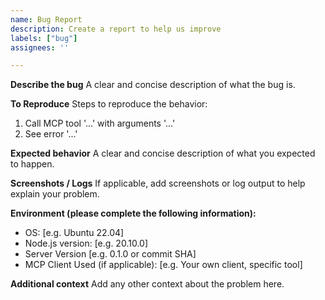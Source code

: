 ```yaml
---
name: Bug Report
description: Create a report to help us improve
labels: ["bug"]
assignees: ''

---
```


**Describe the bug**
A clear and concise description of what the bug is.

**To Reproduce**
Steps to reproduce the behavior:
1. Call MCP tool '...' with arguments '...'
2. See error '...'

**Expected behavior**
A clear and concise description of what you expected to happen.

**Screenshots / Logs**
If applicable, add screenshots or log output to help explain your problem.

**Environment (please complete the following information):**
 - OS: [e.g. Ubuntu 22.04]
 - Node.js version: [e.g. 20.10.0]
 - Server Version [e.g. 0.1.0 or commit SHA]
 - MCP Client Used (if applicable): [e.g. Your own client, specific tool]

**Additional context**
Add any other context about the problem here. 